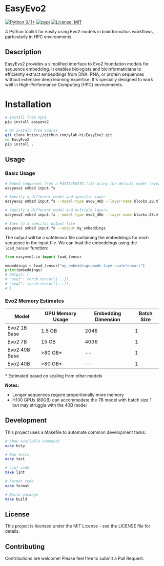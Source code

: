 # EasyEvo2

[![Python 3.11+](https://img.shields.io/badge/python-3.11+-blue.svg?style=for-the-badge)](https://www.python.org/downloads/release/python-3110/)
[![pypi](https://img.shields.io/pypi/v/easyevo2.svg?style=for-the-badge)](https://pypi.org/project/easyevo2)
[![License: MIT](https://img.shields.io/badge/License-MIT-yellow.svg?style=for-the-badge)](https://opensource.org/licenses/MIT)

A Python toolkit for easily using Evo2 models in bioinformatics workflows, particularly in HPC environments.

## Description

EasyEvo2 provides a simplified interface to Evo2 foundation models for sequence embedding.
It enables biologists and bioinformaticians to efficiently extract embeddings from DNA, RNA, or protein sequences without extensive deep learning expertise. It's specially designed to work well in High-Performance Computing (HPC) environments.

# Installation

```bash
# Install from PyPI
pip install easyevo2

# Or install from source
git clone https://github.com/ylab-hi/EasyEvo2.git
cd EasyEvo2
pip install .
```

## Usage

### Basic Usage

```bash
# Embed sequences from a FASTA/FASTQ file using the default model (evo2_7b)
easyevo2 embed input.fa

# Specify a different model and specific layer
easyevo2 embed input.fa --model-type evo2_40b --layer-name blocks.28.mlp.l3

# Specify a different model and multiple layers
easyevo2 embed input.fa --model-type evo2_40b --layer-name blocks.28.mlp.l3 blocks.28.mlp.l2

# Save to a specific output file
easyevo2 embed input.fa --output my_embeddings
```

The output will be a safetensor file containing the embeddings for each sequence in the input file.
We can load the embeddings using the `load_tensor` function:

```python
from easyevo2.io import load_tensor

embeddings = load_tensor("my_embeddings.mode.layer.safetensors")
print(embeddings)
# Output: {
# "seq1": torch.tensor([...]),
# "seq2": torch.tensor([...]),
# }
```

### Evo2 Memory Estimates

| Model         | GPU Memory Usage | Embedding Dimension | Batch Size |
| ------------- | ---------------- | ------------------- | ---------- |
| Evo2 1B Base  | 1.5 GB           | 2048                | 1          |
| Evo2 7B       | 15 GB            | 4096                | 1          |
| Evo2 40B Base | >80 GB\*         | --                  | 1          |
| Evo2 40B      | >80 GB\*         | --                  | 1          |

\* Estimated based on scaling from other models

**Notes:**

- Longer sequences require proportionally more memory
- H100 GPUs (80GB) can accommodate the 7B model with batch size 1 but may struggle with the 40B model

## Development

This project uses a Makefile to automate common development tasks:

```bash
# Show available commands
make help

# Run tests
make test

# Lint code
make lint

# Format code
make format

# Build package
make build
```

## License

This project is licensed under the MIT License - see the LICENSE file for details.

## Contributing

Contributions are welcome! Please feel free to submit a Pull Request.
